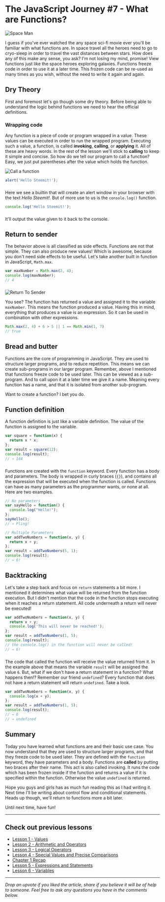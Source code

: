 # The JavaScript Journey #7 - What are Functions?

![Space Man](https://raw.githubusercontent.com/adnanrahic/cdn/master/tjj-7/1-sky-earth-space-working.jpg)

I guess if you've ever watched the any space sci-fi movie ever you'll be familiar with what functions are. In space travel all the heroes need to go to cryo-sleep in order to travel the vast distances between stars. How does any of this make any sense, you ask? I'm not losing my mind, promise! View functions just like the space heroes exploring galaxies. Functions freeze code in order to use it at a later time. This frozen code can be re-used as many times as you wish, without the need to write it again and again. 

## Dry Theory
First and foremost let's go though some dry theory. Before being able to understand the logic behind functions we need to hear the official definitions.

### Wrapping code
Any function is a piece of code or program wrapped in a value. These values can be executed in order to run the wrapped program. Executing such a value, a function, is called **invoking**, **calling**, or **applying** it. All of these are heavy words. In the rest of the lesson we'll stick to **calling** to keep it simple and concise. So how do we tell our program to call a function? Easy, we just put parentheses after the value which holds the function.

![Call a function](https://raw.githubusercontent.com/adnanrahic/cdn/master/tjj-7/2-pexels-photo%20(1).jpg)

```javascript
alert('Hello Steemit!');
```
###

Here we see a builtin that will create an alert window in your browser with the text *Hello Steemit!*. But of more use to us is the ```console.log()``` function.

```javascript
console.log('Hello Steemit!');
```
###
It'll output the value given to it back to the console.

## Return to sender
The behavior above is all classified as side effects. Functions are not that simple. They can also produce new values! Which is awesome, because you don't need side effects to be useful. Let's take another built in function in JavaScript, ```Math.max```.

```javascript
var maxNumber = Math.max(2, 4);
console.log(maxNumber); 
// 4
```
###

![Return To Sender](https://raw.githubusercontent.com/adnanrahic/cdn/master/tjj-7/3-14155209556_c46e13cd15_b.jpg)

You see? The function has returned a value and assigned it to the variable ```maxNumber```. This means the function produced a value. Having this in mind, everything that produces a value is an expression. So it can be used in combination with other expressions.

```javascript
Math.max(2, 4) + 6 > 5 || 1 == Math.min(1, 7)
// true
```
###

## Bread and butter
Functions are the core of programming in JavaScript. They are used to structure larger programs, and to reduce repetition. This means we can create sub-programs in our larger program. Remember, above I mentioned that functions freeze code to be used later. This can be viewed as a sub-program. And to call upon it at a later time we give it a name. Meaning every function has a name, and that it is isolated from another sub-program.

Want to create a function? I bet you do.

## Function definition
A function definition is just like a variable definition. The value of the function is assigned to the variable. 

```javascript
var square = function(x) {
  return x * x;
};
var result = square(12);
console.log(result);
// → 144
```
###

Functions are created with the ```function``` keyword. Every function has a body and parameters. The body is wrapped in curly braces (```{}```), and contains all the expression that will be executed when the function is called. Functions can have as many parameters as the programmer wants, or none at all. Here are two examples.

```javascript
// No parameters
var sayHello = function() {
  console.log("Hello!");
};
sayHello();
// → Pling!

// Multiple Parameters
var addTwoNumbers = function(x, y) {
  return x + y;
};
var result = addTwoNumbers(5, 1);
console.log(result);
// → 6!
```
###

## Backtracking
Let's take a step back and focus on ```return``` statements a bit more. I mentioned it determines what value will be returned from the function execution. But I didn't mention that the code in the function stops executing when it reaches a return statement. All code underneath a return will never be executed! 

```javascript
var addTwoNumbers = function(x, y) {
  return x + y;
  console.log('This will never be reached!');
};
var result = addTwoNumbers(1, 5);
console.log(result);
// the console.log() in the function will never be called!
// → 6!
```
###

The code that called the function will receive the value returned from it. In the example above that means the variable ```result``` will be assigned the value ```6```. But, what if we don't have a return statement in a function? What happens then!? Remember our friend ```undefined```? Every function that does not have a return statement will return ```undefined```. Take a look.

```javascript
var addTwoNumbers = function(x, y) {
  console.log(x + y);
};
var result = addTwoNumbers(1, 5);
console.log(result);
// → 6
// → undefined
```

## Summary
Today you have learned what functions are and their basic use case. You now understand that they are used to structure larger programs, and that they freeze code to be used later. They are defined with the ```function``` keyword, they have parameters and a body. Functions are **called** by putting two braces after their name. This act is also called invoking. It runs the code which has been frozen inside if the function and returns a value if it is specified within the function. Otherwise the value ```undefined``` is returned.

Hope you guys and girls has as much fun reading this as I had writing it. Next time I'll be writing about control flow and conditional statements. Heads up though, we'll return to functions more a bit later.

Until next time, have fun!

---

## Check out previous lessons
- [Lesson 1 - Values](https://steemit.com/programming/@adnanrahic/the-javascript-journey-1-values)
- [Lesson 2 - Arithmetic and Operators](https://steemit.com/programming/@adnanrahic/the-javascript-journey-2-arithmetic-and-operators)
- [Lesson 3 - Logical Operators](https://steemit.com/programming/@adnanrahic/the-javascript-journey-3-logical-operators)
- [Lesson 4 - Special Values and Precise Comparisons](https://steemit.com/programming/@adnanrahic/the-javascript-journey-4-special-values-and-precise-comparisons)
- [Chapter 1 Recap](https://steemit.com/programming/@adnanrahic/the-javascript-journey-chapter-1-recap)
- [Lesson 5 - Expressions and Statements](https://steemit.com/programming/@adnanrahic/the-javascript-journey-5-expressions-and-statements)
- [Lesson 6 - Variables](https://steemit.com/programming/@adnanrahic/the-javascript-journey-6-variables)

---

*Drop an upvote if you liked the article, share if you believe it will be of help to someone. Feel free to ask any questions you have in the comments below.*